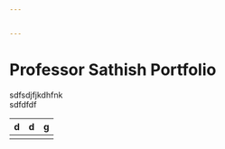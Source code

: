 ```yaml
---


---
```


<h1 id="professor-sathish-portfolio">Professor Sathish Portfolio</h1>
<p>sdfsdjfjkdhfnk<br>
sdfdfdf</p>

<table>
<thead>
<tr>
<th>d</th>
<th>d</th>
<th>g</th>
</tr>
</thead>
<tbody>
<tr>
<td></td>
<td></td>
<td></td>
</tr>
</tbody>
</table>
